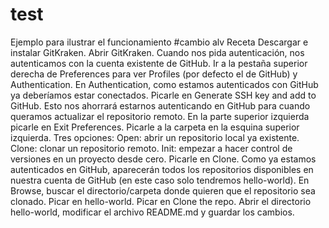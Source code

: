 # test
Ejemplo para ilustrar el funcionamiento 
#cambio alv
Receta
Descargar e instalar GitKraken.
Abrir GitKraken. Cuando nos pida autenticación, nos autenticamos con la cuenta existente de GitHub.
Ir a la pestaña superior derecha de Preferences para ver Profiles (por defecto el de GitHub) y Authentication.
En Authentication, como estamos autenticados con GitHub ya deberíamos estar conectados.
Picarle en Generate SSH key and add to GitHub. Esto nos ahorrará estarnos autenticando en GitHub para cuando queramos actualizar el repositorio remoto.
En la parte superior izquierda picarle en Exit Preferences.
Picarle a la carpeta en la esquina superior izquierda. Tres opciones:
Open: abrir un repositorio local ya existente.
Clone: clonar un repositorio remoto.
Init: empezar a hacer control de versiones en un proyecto desde cero.
Picarle en Clone. Como ya estamos autenticados en GitHub, aparecerán todos los repositorios disponibles en nuestra cuenta de GitHub (en este caso solo tendremos hello-world).
En Browse, buscar el directorio/carpeta donde quieren que el repositorio sea clonado.
Picar en hello-world.
Picar en Clone the repo.
Abrir el directorio hello-world, modificar el archivo README.md y guardar los cambios.
